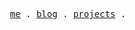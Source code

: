 <p align="center">
  <samp>
    <a href="https://minko-me.vercel.app/">me</a> .
    <a href="https://minko-me.vercel.app/blog">blog</a> .
    <a href="https://minko-me.vercel.app/projects">projects</a> .
  </samp>
</p>
